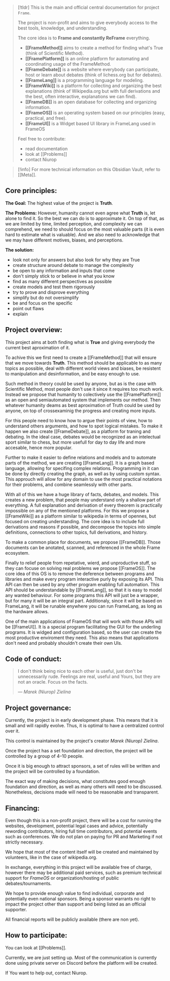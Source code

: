 >[!tldr]
> This is the main and official central documentation for project `Frame`.
>
> The project is non-profit and aims to give everybody access to the best tools, knowledge, and understanding.
>
> The core idea is to **Frame and constantly ReFrame** everything.
>
> - **[[FrameMethod]]** aims to create a method for finding what's True
>   (think of Scientific Method).
> - **[[FramePlatform]]** is an online platform for automating and coordinating usage of the FrameMethod.
> - **[[FrameDebate]]** is a website where everybody can participate, host or learn about debates
>   (think of lichess.org but for debates).
> - **[[FrameLang]]** is a programming language for modeling.
> - **[[FrameWiki]]** is a platform for collecting and organizing the best explanations
>   (think of Wikipedia.org but with full derivations and the best, often interactive, explanations we can find).
> - **[[FrameDB]]** is an open database for collecting and organizing information.
> - **[[FrameOS]]** is an operating system based on our principles
>   (easy, practical, and free).
> - **[[FrameUI]]** is a Widget based UI library in FrameLang used in FrameOS
>
> Feel free to contribute:
> - read documentation
> - look at [[Problems]]
> - contact Niurop

>[!info]
> For more technical information on this Obsidian Vault, refer to [[Meta]].

## Core principles:

**The Goal:**
The highest value of the project is **Truth**.

**The Problems:**
However, humanity cannot even agree what **Truth** is, let alone to find it. So the best we can do is to approximate it. On top of that, as we are limited by time, limited perception, and complexity we can comprehend, we need to should focus on the most valuable parts (it is even hard to estimate what is valuable). And we also need to acknowledge that we may have different motives, biases, and perceptions.

**The solution:**
- look not only for answers but also look for why they are True
- create structure around debate to manage the complexity
- be open to any information and inputs that come
- don't simply stick to or believe in what you know
- find as many different perspectives as possible
- create models and test them rigorously
- try to prove and disprove everything 
- simplify but do not oversimplify
- be and focus on the specific
- point out flaws
- explain

## Project overview:

This project aims at both finding what is **True** and giving everybody the current best aproximation of it.

To achive this we first need to create a [[FrameMethod]] that will ensure that we move towards **Truth**. This method should be applicable to as many topics as possible, deal with different world views and biases, be resistent to manipulation and desinformation, and be easy enough to use.

Such method in theory could be used by anyone, but as is the case with Scientific Method, most people don't use it since it requires too much work. Instead we propose that humanity to colectively use the [[FramePlatform]] as an open and semiautomated system that implements our method. Then whatever humanity deams as best aproximation of Truth could be used by anyone, on top of crossexaminig the progress and creating more inputs.

For this people need to know how to argue their points of view, how to understand others arguments, and how to spot logical mistakes. To make it happen we also create [[FrameDebate]], as a platform for traning and debating. In the ideal case, debates would be recognized as an intelectual sport similar to chess, but more usefull for day to day life and more accesable, hence more popular.

Further to make it easier to define relations and models and to automate parts of the method, we are creating [[FrameLang]]. It is a graph based language, allowing for specifing complex relations. Programming in it can be done by directly creating the graph, as well as by using custom syntax. This approuch will allow for any domain to use the most practical notations for their problems, and combine seamlessly with other parts.

With all of this we have a huge library of facts, debates, and models. This creates a new problem, that people may understand only a shallow part of everything. A full explanation and derivation of every theorem is practically impossible on any of the mentioned platforms. For this we propose a [[FrameWiki]] as a platform similar to wikipedia in terms of opennes, but focused on creating understanding. The core idea is to include full derivations and reasons if possible, and decompose the topics into simple definitions, connections to other topics, full derivations, and history.

To make a common place for documents, we propose [[FrameDB]]. Those documents can be anotated, scanned, and referenced in the whole Frame ecosystem.

Finally to relief people from repetative, wierd, and unproductive stuff, so they can focuse on solving real problems we propose [[FrameOS]]. The core idea of this OS is to remove the deference between programs and libraries and make every program interactive purly by exposing its API. This API can then be used by any other program enabling full automation. This API should be understandable by [[FrameLang]], so that it is easy to model any wanted behaviour. For some programs this API will just be a wrapper, but for many it will be an integral part. Additionaly, since it will be based on FrameLang, it will be runable enywhere you can run FrameLang, as long as the hardware allows.

One of the main applications of FrameOS that will work with those APIs will be [[FrameUI]]. It is a special program facilitating the GUI for the underling programs. It is widged and configuration based, so the user can create the most productive enviroment they need. This also means that applications don't need and probably shouldn't create their own UIs.

## Code of conduct:

> I don't think being nice to each other is useful, just don't be unnecessarily rude.
> Feelings are real, useful and Yours, but they are not an oracle.
> Focus on the facts.
> 
> — *Marek (Niurop) Zielina*

## Project governance:

Currently, the project is in early development phase. This means that it is small and will rapidly evolve. Thus, it is optimal to have a centralized control over it.

This control is maintained by the project's creator *Marek (Niurop) Zielina*.

Once the project has a set foundation and direction, the project will be controlled by a group of 4–10 people.

Once it is big enough to attract sponsors, a set of rules will be written and the project will be controlled by a foundation.

The exact way of making decisions, what constitutes good enough foundation and direction, as well as many others will need to be discussed. Nonetheless, decisions made will need to be reasonable and transparent.

## Financing:

Even though this is a non-profit project, there will be a cost for running the websites, development, potential legal cases and advice, potentially rewording contributors, hiring full time contributors, and potential events such as conferences. We do not plan on paying for PR and Marketing if not strictly necessary.

We hope that most of the content itself will be created and maintained by volunteers, like in the case of wikipedia.org.

In exchange, everything in this project will be available free of charge, however there may be additional paid services, such as premium technical support for *FrameOS* or organization/hosting of public debates/tournaments.

We hope to provide enough value to find individual, corporate and potentially even national sponsors. Being a sponsor warrants no right to impact the project other than support and being listed as an official supporter.

All financial reports will be publicly available (there are non yet).

## How to participate:

You can look at [[Problems]].

Currently, we are just setting up. Most of the communication is currently done using private server on Discord before the platform will be created.

If You want to help out, contact Niurop.